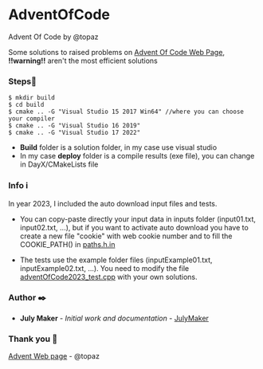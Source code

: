 # AdventOfCode
Advent Of Code by @topaz

Some solutions to raised problems on [Advent Of Code Web Page](https://adventofcode.com/), **!!warning!!** aren't the most efficient solutions

### <a name="Steps">Steps📄
```
$ mkdir build
$ cd build
$ cmake .. -G "Visual Studio 15 2017 Win64" //where you can choose your compiler
$ cmake .. -G "Visual Studio 16 2019"
$ cmake .. -G "Visual Studio 17 2022"
```
- **Build** folder is a solution folder, in my case use visual studio 
- In my case **deploy** folder is a compile results (exe file), you can change in DayX/CMakeLists file


### <a name="Info">Info ​ℹ️​
In year 2023, I included the auto download input files and tests.

- You can copy-paste directly your input data in inputs folder (input01.txt, input02.txt, ...), but if you want to activate auto download 
you have to create a new file "cookie" with web cookie number and to fill the COOKIE_PATH() in [paths.h.in](2023/utils/paths.h.in)

- The tests use the example folder files (inputExample01.txt, inputExample02.txt, ...). You need to modify the file [adventOfCode2023_test.cpp](2023/gtest/src/adventOfCode2023_test.cpp)
with your own solutions.

### <a name="Author">Author ✒️

* **July Maker** - *Initial work and documentation* - [JulyMaker](https://github.com/JulyMaker)

<!-- También puedes mirar la lista de todos los [contribuyentes](https://github.com/your/project/contributors) quíenes han participado en este proyecto.--> 

### <a name="Thankyou">Thank you 🎁

 <!-- 📢 🍺 🤓 📄 📌 🖇️ 🔧 ⌨️ 🔩 ⚙️ 🚀 📋-->

[Advent Web page](https://adventofcode.com/) - @topaz
